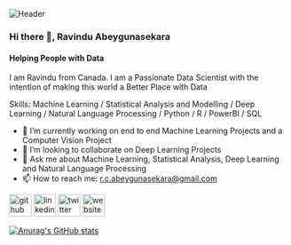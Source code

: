 ![Header](./Github-Banner-Ravindu.png)
### Hi there 👋, Ravindu Abeygunasekara
#### Helping People with Data

I am Ravindu from Canada. I am a Passionate Data Scientist with the intention of making this world a Better Place with Data

Skills: Machine Learning / Statistical Analysis and Modelling / Deep Learning / Natural Language Processing / Python / R / PowerBI / SQL

- 🔭 I’m currently working on end to end Machine Learning Projects and a Computer Vision Project 
- 👯 I’m looking to collaborate on Deep Learning Projects 
- 💬 Ask me about Machine Learning, Statistical Analysis, Deep Learning and Natural Language Processing 
- 📫 How to reach me: r.c.abeygunasekara@gmail.com 


[<img src='https://cdn.jsdelivr.net/npm/simple-icons@3.0.1/icons/github.svg' alt='github' height='40'>](https://github.com/iravindu)  [<img src='https://cdn.jsdelivr.net/npm/simple-icons@3.0.1/icons/linkedin.svg' alt='linkedin' height='40'>](https://www.linkedin.com/in/https://www.linkedin.com/in/ravinduabey//)  [<img src='https://cdn.jsdelivr.net/npm/simple-icons@3.0.1/icons/twitter.svg' alt='twitter' height='40'>](https://twitter.com/https://twitter.com/iRavindu)  [<img src='https://cdn.jsdelivr.net/npm/simple-icons@3.0.1/icons/icloud.svg' alt='website' height='40'>](https://ravinduab.com/)  


[![Anurag's GitHub stats](https://github-readme-stats.vercel.app/api?username=iravindu)](https://github.com/anuraghazra/github-readme-stats)





<!---
iravindu/iravindu is a ✨ special ✨ repository because its `README.md` (this file) appears on your GitHub profile.
You can click the Preview link to take a look at your changes.
--->
